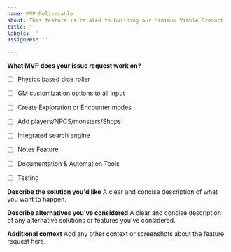 ```yaml
---
name: MVP Deliverable
about: This feature is related to building our Minimum Viable Product
title: ''
labels: ''
assignees: ''

---
```


**What MVP does your issue request work on?**
- [ ] Physics based dice roller
- [ ] GM customization options to all input
- [ ] Create Exploration or Encounter modes
- [ ] Add players/NPCS/monsters/Shops
- [ ] Integrated search engine
- [ ] Notes Feature
- [ ] Documentation & Automation Tools
- [ ] Testing


**Describe the solution you'd like**
A clear and concise description of what you want to happen.

**Describe alternatives you've considered**
A clear and concise description of any alternative solutions or features you've considered.

**Additional context**
Add any other context or screenshots about the feature request here.
